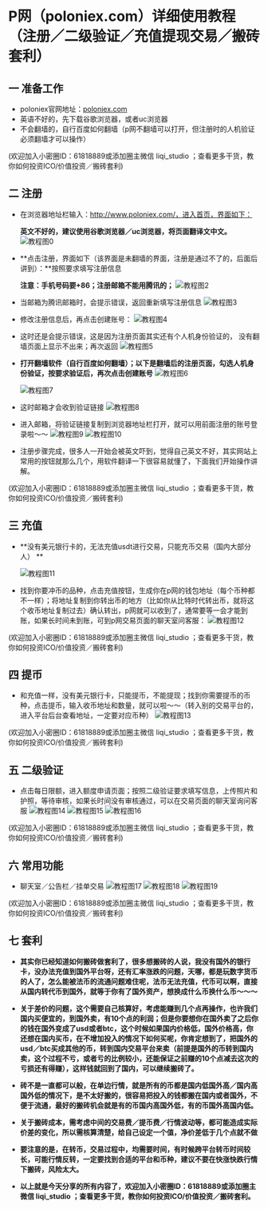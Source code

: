 P网（poloniex.com）详细使用教程（注册／二级验证／充值提现交易／搬砖套利）
=====



一 准备工作
-----
* poloniex官网地址：[poloniex.com](http://www.poloniex.com/)
* 英语不好的，先下载谷歌浏览器，或者uc浏览器
* 不会翻墙的，自行百度如何翻墙（p网不翻墙可以打开，但注册时的人机验证必须翻墙才可以操作）

 (欢迎加入小密圈ID：61818889或添加圈主微信 liqi_studio ；查看更多干货，教你如何投资ICO/价值投资／搬砖套利)


二 注册
----
* 在浏览器地址栏输入：http://www.poloniex.com/，进入首页，界面如下：

   **英文不好的，建议使用谷歌浏览器／uc浏览器，将页面翻译文中文。**
 ![教程图0](../p网教程图/0.png)
 
* **点击注册，界面如下（该界面是未翻墙的界面，注册是通过不了的，后面后讲到）：**按照要求填写注册信息

   **注意：手机号码要+86；注册邮箱不能用腾讯的；**
![教程图2](../p网教程图/2.png)
* 当邮箱为腾讯邮箱时，会提示错误，返回重新填写注册信息
![教程图3](../p网教程图/3.png)
* 修改注册信息后，再点击创建账号：
![教程图4](../p网教程图/4.png)
* 这时还是会提示错误，这是因为注册页面其实还有个人机身份验证的， 没有翻墙页面上显示不出来；再次返回
![教程图5](../p网教程图/5.png)
* **打开翻墙软件（自行百度如何翻墙）；以下是翻墙后的注册页面，勾选人机身份验证，按要求验证后，再次点击创建账号**
![教程图6](../p网教程图/6.png)

  ![教程图7](../p网教程图/7.png)
* 这时邮箱才会收到验证链接
  ![教程图8](../p网教程图/8.png)
* 进入邮箱，将验证链接复制到浏览器地址栏打开，就可以用前面注册的账号登录啦～～
  ![教程图9](../p网教程图/9.png)
  ![教程图10](../p网教程图/10.png)
* 注册步骤完成，很多人一开始会被英文吓到，觉得自己英文不好，其实网站上常用的按钮就那么几个，用软件翻译一下很容易就懂了，下面我们开始操作讲解。

 (欢迎加入小密圈ID：61818889或添加圈主微信 liqi_studio ；查看更多干货，教你如何投资ICO/价值投资／搬砖套利)
 
三 充值
-----
* **没有美元银行卡的，无法充值usdt进行交易，只能充币交易（国内大部分人） **

  ![教程图11](../p网教程图/11.png)
* 找到你要冲币的品种，点击充值按钮，生成你在p网的钱包地址（每个币种都不一样）；将地址复制到你转出币的地方（比如你从比特时代转出币，就将这个收币地址复制过去）确认转出，p网就可以收到了，通常要等一会才能到账，如果长时间未到账，可到p网交易页面的聊天室问客服：
  ![教程图12](../p网教程图/12.png)

 (欢迎加入小密圈ID：61818889或添加圈主微信 liqi_studio ；查看更多干货，教你如何投资ICO/价值投资／搬砖套利)

四 提币
----
* 和充值一样，没有美元银行卡，只能提币，不能提现；找到你需要提币的币种，点击提币，输入收币地址和数量，就可以啦～～（转入别的交易平台的，进入平台后台查看地址，一定要对应币种）
  ![教程图13](../p网教程图/13.png)
 
 (欢迎加入小密圈ID：61818889或添加圈主微信 liqi_studio ；查看更多干货，教你如何投资ICO/价值投资／搬砖套利)

五 二级验证
-----
* 点击每日限额，进入额度申请页面；按照二级验证要求填写信息，上传照片和护照，等待审核，如果长时间没有审核通过，可以在交易页面的聊天室询问客服
![教程图14](../p网教程图/14.png)
![教程图15](../p网教程图/15.png)
![教程图16](../p网教程图/16.png)

 (欢迎加入小密圈ID：61818889或添加圈主微信 liqi_studio ；查看更多干货，教你如何投资ICO/价值投资／搬砖套利)
 
六 常用功能
-----
* 聊天室／公告栏／挂单交易
![教程图17](../p网教程图/17.png)
![教程图18](../p网教程图/18.png)
![教程图19](../p网教程图/19.png)

 (欢迎加入小密圈ID：61818889或添加圈主微信 liqi_studio ；查看更多干货，教你如何投资ICO/价值投资／搬砖套利)

七 套利
-----

* **其实你已经知道如何搬砖做套利了，很多想搬砖的人说，我没有国外的银行卡，没办法充值到国外平台呀，还有汇率涨跌的问题，天哪，都是玩数字货币的人了，怎么能被法币的流通问题难住呢，法币无法充值，代币可以啊，直接从国内转代币到国外，就等于你有了国外资产，想换成什么币换什么币～～～**

* **关于差价的问题，这个需要自己核算好，考虑能赚到几个点再操作，也许我们国内买便宜的，到国外卖，有10个点的利润；但是你要想你在国外卖了之后你的钱在国外变成了usd或者btc，这个时候如果国内价格低，国外价格高，你还想在国内买币，在不增加投入的情况下如何买呢，你肯定想到了，把国外的usd／btc买成其他的币，转到国内交易平台来卖（前提是国外的币转到国内卖，这个过程不亏，或者亏的比例较小，还能保证之前赚的10个点减去这次的亏损还有得赚），这样钱就回到了国内，可以继续搬砖了。**

* **砖不是一直都可以般，在单边行情，就是所有的币都是国内低国外高／国内高国外低的情况下，是不太好搬的，很容易把投入的钱都搬在国内或者国外，不便于流通，最好的搬砖机会就是有的币国内高国外低，有的币国外高国内低。**

* **关于搬砖成本，需考虑中间的交易费／提币费／行情波动等，都可能造成实际价差的变化，所以需核算清楚，给自己设定一个值，净价差低于几个点就不做**

* **要注意的是，在转币，交易过程中，均需要时间，有时候跨平台转币时间较长，可能行情反转，一定要找到合适的平台和币种，建议不要在快涨快跌行情下搬砖，风险太大。**
* **以上就是今天分享的所有内容了，欢迎加入小密圈ID：61818889或添加圈主微信 liqi_studio ；查看更多干货，教你如何投资ICO/价值投资／搬砖套利。**



